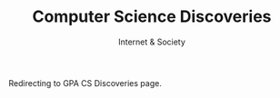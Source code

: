﻿---
layout: distill
title: Computer Science Discoveries
subtitle: Internet & Society
description: 2017-2018 • 국제영재아카데미
logo: gpa-logo.png
img:
importance:
category: GPA

redirect: https://aaron.kr/content/about/teaching/
---

Redirecting to GPA CS Discoveries page.
